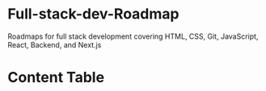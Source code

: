 # Full-stack-dev-Roadmap
Roadmaps for full stack development covering HTML, CSS, Git, JavaScript, React, Backend, and Next.js


# Content Table 
